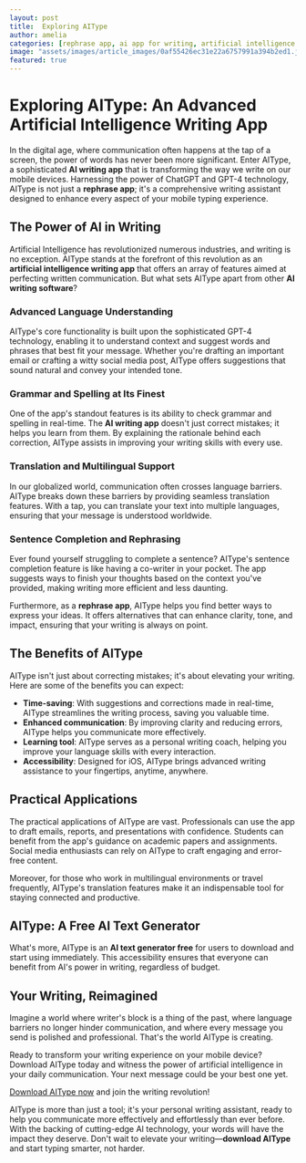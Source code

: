 ```yaml
---
layout: post
title:  Exploring AIType
author: amelia
categories: [rephrase app, ai app for writing, artificial intelligence writing app, ai writing software, ai writing app, artificial intelligence writing software, ai text generator free]
image: "assets/images/article_images/0af55426ec31e22a6757991a394b2ed1.jpg"
featured: true
---
```


# Exploring AIType: An Advanced Artificial Intelligence Writing App

In the digital age, where communication often happens at the tap of a screen, the power of words has never been more significant. Enter AIType, a sophisticated **AI writing app** that is transforming the way we write on our mobile devices. Harnessing the power of ChatGPT and GPT-4 technology, AIType is not just a **rephrase app**; it's a comprehensive writing assistant designed to enhance every aspect of your mobile typing experience.

## The Power of AI in Writing

Artificial Intelligence has revolutionized numerous industries, and writing is no exception. AIType stands at the forefront of this revolution as an **artificial intelligence writing app** that offers an array of features aimed at perfecting written communication. But what sets AIType apart from other **AI writing software**?

### Advanced Language Understanding

AIType's core functionality is built upon the sophisticated GPT-4 technology, enabling it to understand context and suggest words and phrases that best fit your message. Whether you're drafting an important email or crafting a witty social media post, AIType offers suggestions that sound natural and convey your intended tone.

### Grammar and Spelling at Its Finest

One of the app's standout features is its ability to check grammar and spelling in real-time. The **AI writing app** doesn't just correct mistakes; it helps you learn from them. By explaining the rationale behind each correction, AIType assists in improving your writing skills with every use.

### Translation and Multilingual Support

In our globalized world, communication often crosses language barriers. AIType breaks down these barriers by providing seamless translation features. With a tap, you can translate your text into multiple languages, ensuring that your message is understood worldwide.

### Sentence Completion and Rephrasing

Ever found yourself struggling to complete a sentence? AIType's sentence completion feature is like having a co-writer in your pocket. The app suggests ways to finish your thoughts based on the context you've provided, making writing more efficient and less daunting.

Furthermore, as a **rephrase app**, AIType helps you find better ways to express your ideas. It offers alternatives that can enhance clarity, tone, and impact, ensuring that your writing is always on point.

## The Benefits of AIType

AIType isn't just about correcting mistakes; it's about elevating your writing. Here are some of the benefits you can expect:

- **Time-saving**: With suggestions and corrections made in real-time, AIType streamlines the writing process, saving you valuable time.
- **Enhanced communication**: By improving clarity and reducing errors, AIType helps you communicate more effectively.
- **Learning tool**: AIType serves as a personal writing coach, helping you improve your language skills with every interaction.
- **Accessibility**: Designed for iOS, AIType brings advanced writing assistance to your fingertips, anytime, anywhere.

## Practical Applications

The practical applications of AIType are vast. Professionals can use the app to draft emails, reports, and presentations with confidence. Students can benefit from the app's guidance on academic papers and assignments. Social media enthusiasts can rely on AIType to craft engaging and error-free content.

Moreover, for those who work in multilingual environments or travel frequently, AIType's translation features make it an indispensable tool for staying connected and productive.

## AIType: A Free AI Text Generator

What's more, AIType is an **AI text generator free** for users to download and start using immediately. This accessibility ensures that everyone can benefit from AI's power in writing, regardless of budget.

## Your Writing, Reimagined

Imagine a world where writer's block is a thing of the past, where language barriers no longer hinder communication, and where every message you send is polished and professional. That's the world AIType is creating.

Ready to transform your writing experience on your mobile device? Download AIType today and witness the power of artificial intelligence in your daily communication. Your next message could be your best one yet.

[Download AIType now](https://apps.apple.com/us/app/aitype-grammar-check-keyboard/id6469163944) and join the writing revolution!

AIType is more than just a tool; it's your personal writing assistant, ready to help you communicate more effectively and effortlessly than ever before. With the backing of cutting-edge AI technology, your words will have the impact they deserve. Don't wait to elevate your writing—**download AIType** and start typing smarter, not harder.